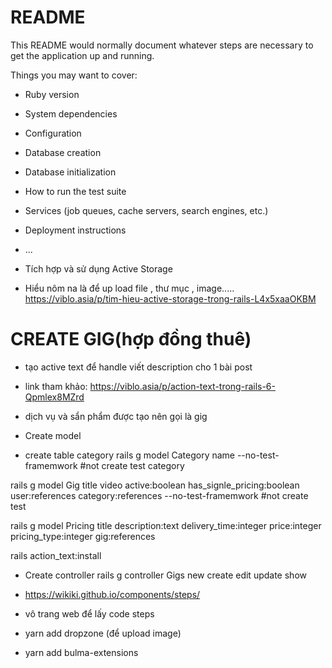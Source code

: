 # README

This README would normally document whatever steps are necessary to get the
application up and running.

Things you may want to cover:

* Ruby version

* System dependencies

* Configuration

* Database creation

* Database initialization

* How to run the test suite

* Services (job queues, cache servers, search engines, etc.)

* Deployment instructions

* ...
* Tích hợp và sử dụng Active Storage
* Hiểu nôm na là để up load file , thư mục , image.....
https://viblo.asia/p/tim-hieu-active-storage-trong-rails-L4x5xaaOKBM

# CREATE GIG(hợp đồng thuê)
* tạo active text để handle viết description cho 1 bài post
* link tham khảo: https://viblo.asia/p/action-text-trong-rails-6-Qpmlex8MZrd
 
* dịch vụ và sẩn phẩm được tạo nên gọi là gig
* Create model

* create table category
rails g model Category name --no-test-framemwork #not create test category

rails g model Gig title video active:boolean has_signle_pricing:boolean user:references category:references --no-test-framemwork #not create test 

rails g model Pricing title description:text delivery_time:integer price:integer pricing_type:integer gig:references 

rails action_text:install

* Create controller
rails g controller Gigs new create edit update show 

* https://wikiki.github.io/components/steps/ 
* vô trang web để lấy code steps

* yarn add dropzone (để upload image)

* yarn add bulma-extensions


